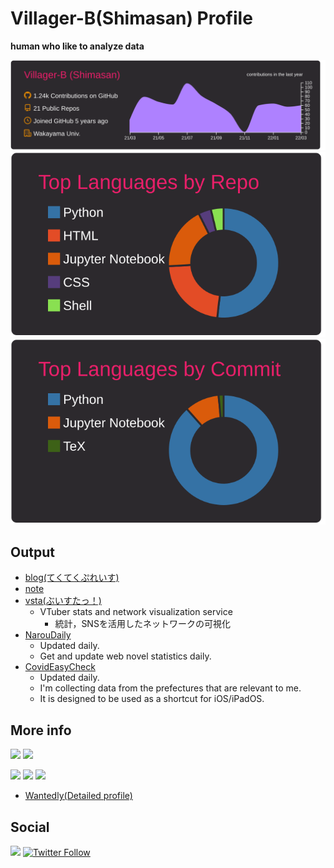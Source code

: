 # Villager-B(Shimasan) Profile

**human who like to analyze data**

[![](https://raw.githubusercontent.com/Villager-B/Villager-B/main/profile-summary-card-output/monokai/0-profile-details.svg)](https://github.com/vn7n24fzkq/github-profile-summary-cards)
[![](https://raw.githubusercontent.com/Villager-B/Villager-B/main/profile-summary-card-output/monokai/1-repos-per-language.svg)](https://github.com/vn7n24fzkq/github-profile-summary-cards)
[![](https://raw.githubusercontent.com/Villager-B/Villager-B/main/profile-summary-card-output/monokai/2-most-commit-language.svg)](https://github.com/vn7n24fzkq/github-profile-summary-cards)

## Output
- [blog(てくてくぷれいす)](https://murabitoleg.com/)
- [note](https://note.com/shimasan)
- [vsta(ぶいすたっ！)](https://villager-b.github.io/vsta/)
  - VTuber stats and network visualization service
    - 統計，SNSを活用したネットワークの可視化
- [NarouDaily](https://villager-b.github.io/NarouDaily/)
  - Updated daily. 
  - Get and update web novel statistics daily.
- [CovidEasyCheck](https://villager-b.github.io/CovidEasyCheck/)
  - Updated daily. 
  - I'm collecting data from the prefectures that are relevant to me.
  - It is designed to be used as a shortcut for iOS/iPadOS.

## More info

![](https://komarev.com/ghpvc/?username=Villager-B&color=brightgreen)
[![](https://img.shields.io/badge/-ResearchLaboratory-000?style=flat&logo=google-scholar)](http://web.wakayama-u.ac.jp/~kazama/lab/)

[![](https://img.shields.io/badge/-Python-000?style=flat&logo=python)](https://github.com/Villager-B)
[![](https://img.shields.io/badge/-Jupyter-000?style=flat&logo=jupyter)](https://github.com/Villager-B)
[![](https://img.shields.io/badge/-Django-000?style=flat&logo=django)](https://github.com/Villager-B)

- [Wantedly(Detailed profile)](https://www.wantedly.com/id/kyousuke_shimada_s)

## Social

[![](https://img.shields.io/badge/-Twitter-000?style=flat&logo=twitter)](https://twitter.com/shimasan0x00)
[![Twitter Follow](https://img.shields.io/twitter/follow/nitkcdadon?label=Follow)](https://twitter.com/shimasan0x00)
